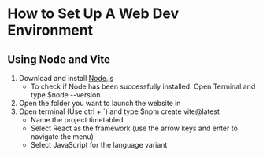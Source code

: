 # How to Set Up A Web Dev Environment

## Using Node and Vite
1. Download and install [Node.js](https://nodejs.org/en/download/)
   - To check if Node has been successfully installed: Open Terminal and type $node --version
2. Open the folder you want to launch the website in
3. Open terminal (Use ctrl + `) and type $npm create vite@latest
   -  Name the project timetabled
   - Select React as the framework (use the arrow keys and enter to navigate the menu)
   - Select JavaScript for the language variant
